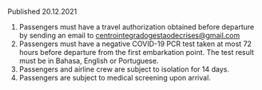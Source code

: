 Published 20.12.2021
1. Passengers must have a travel authorization obtained before departure by sending an email to <a href="mailto:centrointegradogestaodecrises@gmail.com">centrointegradogestaodecrises@gmail.com</a>
2. Passengers must have a negative COVID-19 PCR test taken at most 72 hours before departure from the first embarkation point. The test result must be in Bahasa, English or Portuguese.
3. Passengers and airline crew are subject to isolation for 14 days.
4. Passengers are subject to medical screening upon arrival.